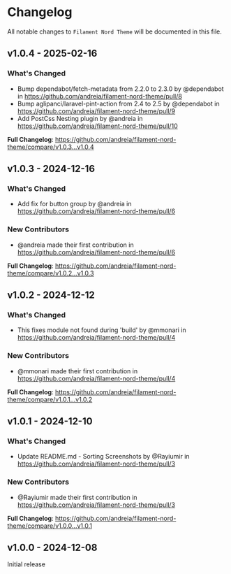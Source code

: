# Changelog

All notable changes to `Filament Nord Theme` will be documented in this file.

## v1.0.4 - 2025-02-16

### What's Changed

* Bump dependabot/fetch-metadata from 2.2.0 to 2.3.0 by @dependabot in https://github.com/andreia/filament-nord-theme/pull/8
* Bump aglipanci/laravel-pint-action from 2.4 to 2.5 by @dependabot in https://github.com/andreia/filament-nord-theme/pull/9
* Add PostCss Nesting plugin by @andreia in https://github.com/andreia/filament-nord-theme/pull/10

**Full Changelog**: https://github.com/andreia/filament-nord-theme/compare/v1.0.3...v1.0.4

## v1.0.3 - 2024-12-16

### What's Changed

* Add fix for button group by @andreia in https://github.com/andreia/filament-nord-theme/pull/6

### New Contributors

* @andreia made their first contribution in https://github.com/andreia/filament-nord-theme/pull/6

**Full Changelog**: https://github.com/andreia/filament-nord-theme/compare/v1.0.2...v1.0.3

## v1.0.2 - 2024-12-12

### What's Changed

* This fixes module not found during 'build' by @mmonari in https://github.com/andreia/filament-nord-theme/pull/4

### New Contributors

* @mmonari made their first contribution in https://github.com/andreia/filament-nord-theme/pull/4

**Full Changelog**: https://github.com/andreia/filament-nord-theme/compare/v1.0.1...v1.0.2

## v1.0.1 - 2024-12-10

### What's Changed

* Update README.md - Sorting Screenshots by @Rayiumir in https://github.com/andreia/filament-nord-theme/pull/3

### New Contributors

* @Rayiumir made their first contribution in https://github.com/andreia/filament-nord-theme/pull/3

**Full Changelog**: https://github.com/andreia/filament-nord-theme/compare/v1.0.0...v1.0.1

## v1.0.0 - 2024-12-08

Initial release
